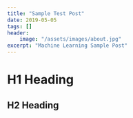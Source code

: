 ```yaml
---
title: "Sample Test Post"
date: 2019-05-05
tags: []
header:
    image: "/assets/images/about.jpg"
excerpt: "Machine Learning Sample Post"
---
```


# H1 Heading

## H2 Heading

